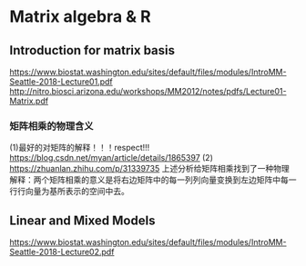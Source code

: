 

# Matrix algebra & R
## Introduction for matrix basis
https://www.biostat.washington.edu/sites/default/files/modules/IntroMM-Seattle-2018-Lecture01.pdf 
http://nitro.biosci.arizona.edu/workshops/MM2012/notes/pdfs/Lecture01-Matrix.pdf

### 矩阵相乘的物理含义
(1)最好的对矩阵的解释！！！respect!!!
https://blog.csdn.net/myan/article/details/1865397
(2)
https://zhuanlan.zhihu.com/p/31339735
上述分析给矩阵相乘找到了一种物理解释：两个矩阵相乘的意义是将右边矩阵中的每一列列向量变换到左边矩阵中每一行行向量为基所表示的空间中去。
## Linear and Mixed Models 
https://www.biostat.washington.edu/sites/default/files/modules/IntroMM-Seattle-2018-Lecture02.pdf
